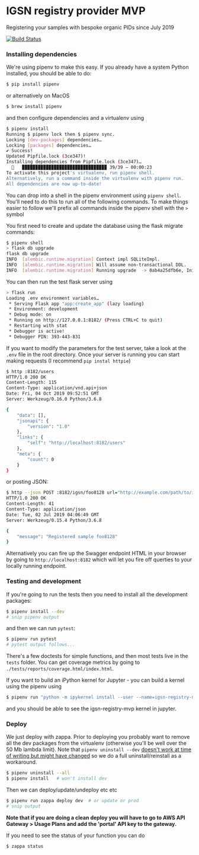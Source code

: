 # IGSN registry provider MVP

Registering your samples with bespoke organic PIDs since July 2019

[![Build Status](https://travis-ci.com/IGSN/igsn-registry-mvp.svg?branch=master)](https://travis-ci.com/IGSN/igsn-registry-mvp)

### Installing dependencies

We're using pipenv to make this easy. If you already have a system Python installed, you should be able to do:


```bash
$ pip install pipenv
```

or alternatively on MacOS

```bash
$ brew install pipenv
```

and then configure dependencies and a virtualenv using

```bash
$ pipenv install
Running $ pipenv lock then $ pipenv sync.
Locking [dev-packages] dependencies…
Locking [packages] dependencies…
✔ Success!
Updated Pipfile.lock (3ce347)!
Installing dependencies from Pipfile.lock (3ce347)…
  🐍   ▉▉▉▉▉▉▉▉▉▉▉▉▉▉▉▉▉▉▉▉▉▉▉▉▉▉▉▉▉▉▉▉ 39/39 — 00:00:23
To activate this project's virtualenv, run pipenv shell.
Alternatively, run a command inside the virtualenv with pipenv run.
All dependencies are now up-to-date!
```

You can drop into a shell in the pipenv environment using `pipenv shell`. You'll need to do this to run all of the following commands. To make things easier to follow we'll prefix all commands inside the pipenv shell with the `>` symbol

You first need to create and update the database using the flask migrate commands:

```bash
$ pipenv shell
> flask db upgrade
flask db upgrade
INFO  [alembic.runtime.migration] Context impl SQLiteImpl.
INFO  [alembic.runtime.migration] Will assume non-transactional DDL.
INFO  [alembic.runtime.migration] Running upgrade  -> 0ab4a25dfb6e, Initial migration
```

You can then run the test flask server using

```bash
> flask run
Loading .env environment variables…
 * Serving Flask app "app:create_app" (lazy loading)
 * Environment: development
 * Debug mode: on
 * Running on http://127.0.0.1:8182/ (Press CTRL+C to quit)
 * Restarting with stat
 * Debugger is active!
 * Debugger PIN: 393-443-831
```

If you want to modify the parameters for the test server, take a look at the `.env` file in the root directory. Once your server is running you can start making requests (I recommend `pip instal httpie`)

```bash
$ http :8182/users
HTTP/1.0 200 OK
Content-Length: 115
Content-Type: application/vnd.api+json
Date: Fri, 04 Oct 2019 09:52:51 GMT
Server: Werkzeug/0.16.0 Python/3.6.8

{
    "data": [],
    "jsonapi": {
        "version": "1.0"
    },
    "links": {
        "self": "http://localhost:8182/users"
    },
    "meta": {
        "count": 0
    }
}
```

or posting JSON:

```bash
$ http --json POST :8182/igsn/foo8128 url="http://example.com/path/to/igsn" registrant="jess"
HTTP/1.0 200 OK
Content-Length: 41
Content-Type: application/json
Date: Tue, 02 Jul 2019 04:06:49 GMT
Server: Werkzeug/0.15.4 Python/3.6.8

{
    "message": "Registered sample foo8128"
}
```

Alternatively you can fire up the Swagger endpoint HTML in your browser by going to `http://localhost:8182` which will let you fire off querties to your locally running endpoint.

### Testing and development

If you're going to run the tests then you need to install all the development packages:

```bash
$ pipenv install --dev
# snip pipenv output
```

and then we can run `pytest`:

```bash
$ pipenv run pytest
# pytest output follows...
```

There's a few doctests for simple functions, and then most tests live in the `tests` folder. You can get coverage metrics by going to `./tests/reports/coverage.html/index.html`.

If you want to build an iPython kernel for Jupyter - you can build a kernel using the pipenv using

```bash
$ pipenv run "python -m ipykernel install --user --name=igsn-registry-mvp"
```

and you should be able to see the igsn-registry-mvp kernel in jupyter.

### Deploy

We just deploy with zappa. Prior to deploying you probably want to remove all the dev
packages from the virtualenv (otherwise you'll be well over the 50 Mb lambda limit). Note that `pipenv uninstall --dev` [doesn't work at time of writing but might have changed](https://github.com/pypa/pipenv/issues/3385) so we do a full uninstall/reinstall as a workaround.

```bash
$ pipenv uninstall --all
$ pipenv install   # won't install dev
```

Then we can deploy/update/undeploy etc etc

```bash
$ pipenv run zappa deploy dev  # or update or prod
# snip output
```

**Note that if you are doing a clean deploy you will have to go to AWS API Gateway > Usage Plans and add the 'portal' API key to the gateway.**

If you need to see the status of your function you can do

```bash
$ zappa status
```
